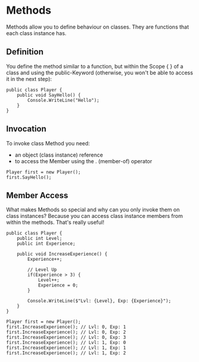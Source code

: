 # Methods

Methods allow you to define behaviour on classes. They are functions that each class instance has.

## Definition

You define the method similar to a function, but within the Scope { } of a class and using the public-Keyword (otherwise, you won't be able to access it in the next step):
````
public class Player {
    public void SayHello() {
        Console.WriteLine("Hello");
    }
}
````
## Invocation

To invoke class Method you need:

- an object (class instance) reference
- to access the Member using the . (member-of) operator
````
Player first = new Player();
first.SayHello();
````
## Member Access

What makes Methods so special and why can you only invoke them on class instances? Because you can access class instance members from within the methods. That's really useful!
````
public class Player {
    public int Level;
    public int Experience;

    public void IncreaseExperience() {
        Experience++;
        
        // Level Up
        if(Experience > 3) {
            Level++;
            Experience = 0;
        }
        
        Console.WriteLine($"Lvl: {Level}, Exp: {Experience}");
    }
}
````

````
Player first = new Player();
first.IncreaseExperience(); // Lvl: 0, Exp: 1
first.IncreaseExperience(); // Lvl: 0, Exp: 2
first.IncreaseExperience(); // Lvl: 0, Exp: 3
first.IncreaseExperience(); // Lvl: 1, Exp: 0
first.IncreaseExperience(); // Lvl: 1, Exp: 1
first.IncreaseExperience(); // Lvl: 1, Exp: 2
````